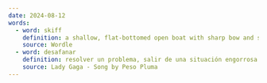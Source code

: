 ```yaml
---
date: 2024-08-12
words:
  - word: skiff
    definition: a shallow, flat-bottomed open boat with sharp bow and square stern.
    source: Wordle
  - word: desafanar
    definition: resolver un problema, salir de una situación engorrosa o evitar una responsabilidad; estar tranquilo.
    source: Lady Gaga - Song by Peso Pluma
---
```

